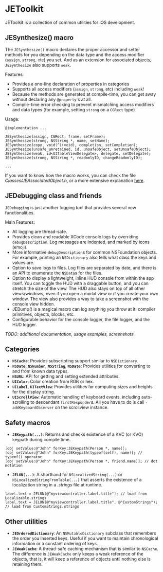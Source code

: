 # JEToolkit
JEToolkit is a collection of common utilities for iOS development.


## JESynthesize() macro

The `JESynthesize()` macro declares the proper accessor and setter methods for you depending on the data type and the access modifier (`assign`, `strong`, etc) you set. And as an extension for associated objects, `JESynthesize` also supports `weak`.

Features:
- Provides a one-line declaration of properties in categories
- Supports all access modifiers (`assign`, `strong`, etc) including `weak`!
- Because the methods are generated at compile-time, you can get away without declaring any `@property`'s at all.
- Compile-time error checking to prevent mismatching access modifiers and data types (for example, setting `strong` on a `CGRect` type)

Usage:
```obj-c
@implementation ...

JESynthesize(assign, CGRect, frame, setFrame);
JESynthesize(strong, NSString *, name, setName);
JESynthesize(copy, void(^)(void), completion, setCompletion);
JESynthesize(unsafe_unretained, id, unsafeObject, setUnsafeObject);
JESynthesize(weak, id<UITableViewDelegate>, delegate, setDelegate);
JESynthesize(strong, NSString *, readonlyID, changeReadonlyID);

...
```

If you want to know how the macro works, you can check the file *Classes/JEAssociatedObject.h*, or a more extensive explanation [here](http://nspicks.com/2013/12/15/cleaner-properties-implementation-in-categories/).


## JEDebugging class and friends

`JEDebugging` is just another logging tool that provides several new functionalities.

Main Features:
- All logging are thread-safe.
- Provides clean and readable XCode console logs by overriding `debugDescription`. Log messages are indented, and marked by icons (emoji).
- More informative `debugDescription`s for common NSFoundation objects. For example, printing an `NSDictionary` also tells what class the keys and values are.
- Option to save logs to files. Log files are separated by date, and there is an API to enumerate the `NSData`s for the files.
- Option to display a lightweight, inline HUD console from within the app itself. You can toggle the HUD with a draggable button, and you can stretch the size of the view. The HUD also stays on top of all other views/windows, even if you open a modal view or if you create your own window. The view also provides a way to take a screenshot with the console view hidden.
- JEDump() is a magical macro can log anything you throw at it: compiler primitives, objects, blocks, etc.
- Configurable behavior for the console logger, the file logger, and the HUD logger.

*TODO: additional documentation, usage examples, screenshots*


## Categories

- **`NSCache`**: Provides subscripting support similar to `NSDictionary`.
- **`NSDate`**, **`NSNumber`**, **`NSString`**, **`NSDate`**: Provides utilities for converting to and from known data types.
- **`NSURL`**: API for getting and setting extended attributes.
- **`UIColor`**: Color creation from RGB or hex.
- **`UILabel`**, **`UITextView`**: Provides utilities for computing sizes and heights for the display string.
- **`UIScrollView`**: Automatic handling of keyboard events, including auto-scrolling to descendant `firstResponder`s. All you have to do is call `-addKeyboardObserver` on the scrollview instance.


## Safety macros

- **`JEKeypath(...)`**: Returns and checks existence of a KVC (or KVO) keypath during compile time.
```obj-c
[obj setValue:@"John" forKey:JEKeypath(Person *, name)];
[obj setValue:@"John" forKey:JEKeypath(typeof(self), name)]; // typeof() operator
[obj setValue:@"John" forKey:JEKeypath(Person *, friend.name)]; // dot notation
```
- **`JEL8N(...)`**: A shorthand for `NSLocalizedString(...)` or `NSLocalizedStringFromTable(...)` that asserts the existence of a localization string in a *.strings* file at runtime.
```obj-c
label.text = JEL8N(@"myviewcontroller.label.title"); // load from Localizable.strings
label.text = JEL8N(@"myviewcontroller.label.title", @"CustomStrings"); // load from CustomStrings.strings
```

## Other utilities

- **`JEOrderedDictionary`**: An `NSMutableDictionary` subclass that remembers the order you inserted keys. Useful if you want to maintain chronological information or a constant ordering of keys.
- **`JEWeakCache`**: A thread-safe caching mechanism that is similar to `NSCache`. The difference is `JEWeakCache` only keeps a weak reference of the objects, that is, it will keep a reference of objects until nothing else is retaining them.
